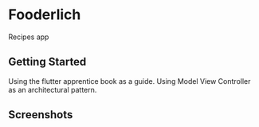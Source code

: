 # Fooderlich

 Recipes app

## Getting Started 

Using the flutter apprentice book as a guide.
Using Model View Controller as an architectural pattern.
## Screenshots
